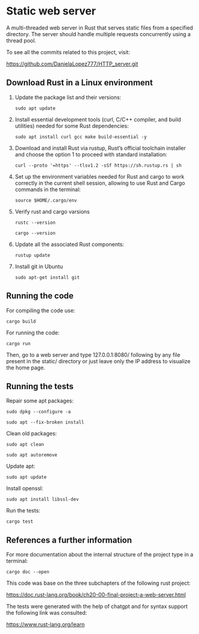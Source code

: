 # Static web server

A multi-threaded web server in Rust that serves static files from a
specified directory. The server should handle multiple requests concurrently using a thread pool.

To see all the commits related to this project, visit: 

https://github.com/DanielaLopez777/HTTP_server.git

## Download Rust in a Linux environment

1. Update the package list and their versions:

    `sudo apt update`

2. Install essential development tools (curl, C/C++ compiler, and build utilities) needed for some Rust dependencies:

    `sudo apt install curl gcc make build-essential -y`


3. Download and install Rust via rustup, Rust’s official toolchain installer and choose the option 1 to proceed with standard installation:

    `curl --proto '=https' --tlsv1.2 -sSf https://sh.rustup.rs | sh`

4. Set up the environment variables needed for Rust and cargo to work correctly in the current shell session, allowing to use Rust and Cargo commands in the terminal:

    `source $HOME/.cargo/env`


5. Verify rust and cargo varsions

    `rustc --version`

    `cargo --version`


6. Update all the associated Rust components:

    `rustup update`


7. Install git in Ubuntu

    `sudo apt-get install git`

## Running the code

For compiling the code use:

`cargo build`

For running the code:

`cargo run`

Then, go to a web server and type 127.0.0.1:8080/
following by any file present in the static/ directory or just leave only the IP address to visualize the home page.

## Running the tests

Repair some apt packages:

`sudo dpkg --configure -a`

`sudo apt --fix-broken install`

Clean old packages:

`sudo apt clean`

`sudo apt autoremove`

Update apt:

`sudo apt update`

Install openssl:

`sudo apt install libssl-dev`

Run the tests:

`cargo test`

## References a further information

For more documentation about the internal structure of the project type in a terminal:

`cargo doc --open`

This code was base on the three subchapters of the following rust project:

https://doc.rust-lang.org/book/ch20-00-final-project-a-web-server.html

The tests were generated with the help of chatgpt and for syntax support the following link was consulted:

https://www.rust-lang.org/learn